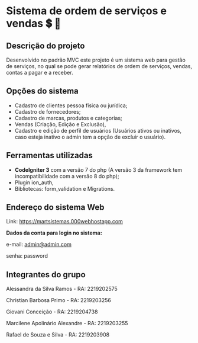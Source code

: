 # Sistema de ordem de serviços e vendas  :heavy_dollar_sign:  :memo:


## Descrição do projeto

Desenvolvido no padrão MVC este projeto é um sistema web para gestão de serviços, no qual se pode gerar relatórios de ordem de serviços, 
vendas, contas a pagar e a receber.

## Opções do sistema

- Cadastro de clientes pessoa física ou jurídica;
- Cadastro de fornecedores;
- Cadastro de marcas, produtos e categorias;
- Vendas (Criação, Edição e Exclusão),
- Cadastro e edição de perfil de usuários (Usuários ativos
ou inativos, caso esteja inativo o admin tem a opção de excluir o usuário).
  

## Ferramentas utilizadas

- **CodeIgniter 3** com a versão 7 do php (A versão 3 da framework tem incompatibilidade com a versão 8 do php);
- Plugin ion_auth,
- Bibliotecas: form_validation e Migrations.


## Endereço do sistema Web

Link: https://martsistemas.000webhostapp.com

**Dados da conta para login no sistema:**

e-mail: admin@admin.com

senha: password


## Integrantes do grupo

Alessandra da Silva Ramos - RA: 2219202575

Christian Barbosa Primo - RA: 2219203256

Giovani Conceição - RA: 2219204738

Marcilene Apolinário Alexandre - RA: 2219203255

Rafael de Souza e Silva - RA: 2219203908




